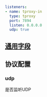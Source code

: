 ```{.yaml linenums="1"}
listeners:
- name: tproxy-in
  type: tproxy
  port: 7894
  listen: 0.0.0.0
  udp: true
```
## [通用字段](./index.md)

## 协议配置

### udp

是否监听UDP
